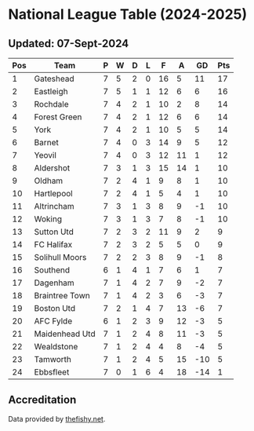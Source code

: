 # National League Table (2024-2025)
## Updated: 07-Sept-2024

| Pos | Team | P | W | D | L | F | A | GD | Pts |
| --- | --- | --- | --- | --- | --- | --- | --- | --- | --- |
| 1 | Gateshead | 7 | 5 | 2 | 0 | 16 | 5 | 11 | 17 |
| 2 | Eastleigh | 7 | 5 | 1 | 1 | 12 | 6 | 6 | 16 |
| 3 | Rochdale | 7 | 4 | 2 | 1 | 10 | 2 | 8 | 14 |
| 4 | Forest Green | 7 | 4 | 2 | 1 | 12 | 6 | 6 | 14 |
| 5 | York | 7 | 4 | 2 | 1 | 10 | 5 | 5 | 14 |
| 6 | Barnet | 7 | 4 | 0 | 3 | 14 | 9 | 5 | 12 |
| 7 | Yeovil | 7 | 4 | 0 | 3 | 12 | 11 | 1 | 12 |
| 8 | Aldershot | 7 | 3 | 1 | 3 | 15 | 14 | 1 | 10 |
| 9 | Oldham | 7 | 2 | 4 | 1 | 9 | 8 | 1 | 10 |
| 10 | Hartlepool | 7 | 2 | 4 | 1 | 5 | 4 | 1 | 10 |
| 11 | Altrincham | 7 | 3 | 1 | 3 | 8 | 9 | -1 | 10 |
| 12 | Woking | 7 | 3 | 1 | 3 | 7 | 8 | -1 | 10 |
| 13 | Sutton Utd | 7 | 2 | 3 | 2 | 11 | 9 | 2 | 9 |
| 14 | FC Halifax | 7 | 2 | 3 | 2 | 5 | 5 | 0 | 9 |
| 15 | Solihull Moors | 7 | 2 | 2 | 3 | 8 | 9 | -1 | 8 |
| 16 | Southend | 6 | 1 | 4 | 1 | 7 | 6 | 1 | 7 |
| 17 | Dagenham | 7 | 1 | 4 | 2 | 7 | 9 | -2 | 7 |
| 18 | Braintree Town | 7 | 1 | 4 | 2 | 3 | 6 | -3 | 7 |
| 19 | Boston Utd | 7 | 2 | 1 | 4 | 7 | 13 | -6 | 7 |
| 20 | AFC Fylde | 6 | 1 | 2 | 3 | 9 | 12 | -3 | 5 |
| 21 | Maidenhead Utd | 7 | 1 | 2 | 4 | 8 | 11 | -3 | 5 |
| 22 | Wealdstone | 7 | 1 | 2 | 4 | 4 | 8 | -4 | 5 |
| 23 | Tamworth | 7 | 1 | 2 | 4 | 5 | 15 | -10 | 5 |
| 24 | Ebbsfleet | 7 | 0 | 1 | 6 | 4 | 18 | -14 | 1 |

## Accreditation 

Data provided by [thefishy.net](https://www.thefishy.net/).
